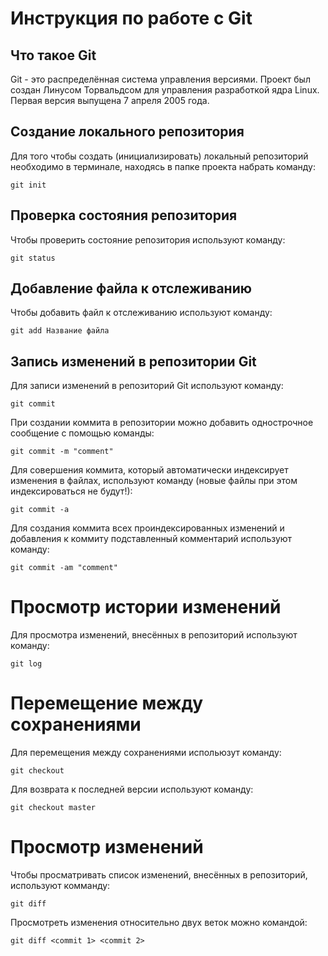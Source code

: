 # **Инструкция по работе с Git**

## Что такое Git

Git - это распределённая система управления версиями. Проект был создан Линусом Торвальдсом для управления разработкой ядра Linux. Первая версия выпущена 7 апреля 2005 года.

## Создание локального репозитория

Для того чтобы создать (инициализировать) локальный репозиторий необходимо в терминале, находясь в папке проекта набрать команду: 

    git init

## Проверка состояния репозитория

Чтобы проверить состояние репозитория используют команду:

    git status

## Добавление файла к отслеживанию

Чтобы добавить файл к отслеживанию используют команду:

    git add Название файла

## Запись изменений в репозитории Git

Для записи изменений в репозиторий Git используют команду:

    git commit

При создании коммита в репозитории можно добавить однострочное сообщение с помощью команды:

    git commit -m "comment"

Для совершения коммита, который автоматически индексирует изменения в файлах, используют команду (новые файлы при этом индексироваться не будут!): 

    git commit -a

Для создания коммита всех проиндексированных изменений и добавления к коммиту подставленный комментарий используют команду:

    git commit -am "comment"

# Просмотр истории изменений

Для просмотра изменений, внесённых в репозиторий используют команду:

    git log

# Перемещение между сохранениями

Для перемещения между сохранениями испольюзут команду:

    git checkout

Для возврата к последней версии используют команду:
    
    git checkout master

# Просмотр изменений

Чтобы просматривать список изменений, внесённых в репозиторий, используют комманду:

    git diff

Просмотреть изменения относительно двух веток можно командой:
 
    git diff <commit 1> <commit 2>
    